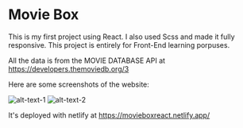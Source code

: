 # Movie Box

This is my first project using React. I also used Scss and made it fully responsive.
This project is entirely for Front-End learning porpuses.

All the data is from the MOVIE DATABASE API at https://developers.themoviedb.org/3


Here are some screenshots of the website:

![alt-text-1](https://user-images.githubusercontent.com/43253459/117247733-6856f980-ae71-11eb-8e40-45d612e5e340.png) ![alt-text-2](https://user-images.githubusercontent.com/43253459/117248182-1a8ec100-ae72-11eb-8df6-34f8e3717a9c.png)




It's deployed with netlify at https://movieboxreact.netlify.app/
